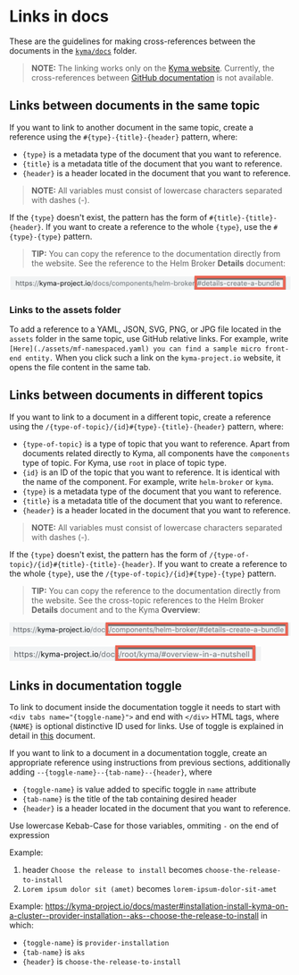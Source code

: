 # Links in docs

These are the guidelines for making cross-references between the documents in the [`kyma/docs`](https://github.com/kyma-project/kyma/tree/master/docs) folder.

>**NOTE:** The linking works only on the [Kyma website](https://kyma-project.io/docs). Currently, the cross-references between [GitHub documentation](https://github.com/kyma-project/kyma/tree/master/docs) is not available.

## Links between documents in the same topic

If you want to link to another document in the same topic, create a reference using the `#{type}-{title}-{header}` pattern, where:
- `{type}` is a metadata type of the document that you want to reference.
- `{title}` is a metadata title of the document that you want to reference.
- `{header}` is a header located in the document that you want to reference.

>**NOTE:** All variables must consist of lowercase characters separated with dashes (-).

If the `{type}` doesn't exist, the pattern has the form of `#{title}-{title}-{header}`. If you want to create a reference to the whole `{type}`, use the `#{type}-{type}` pattern.

>**TIP:** You can copy the reference to the documentation directly from the website. See the reference to the Helm Broker **Details** document:

![Same topic reference](../../assets/reference-1.png)

### Links to the assets folder

To add a reference to a YAML, JSON, SVG, PNG, or JPG file located in the `assets` folder in the same topic, use GitHub relative links. For example, write `[Here](./assets/mf-namespaced.yaml) you can find a sample micro front-end entity.` When you click such a link on the `kyma-project.io` website, it opens the file content in the same tab.

## Links between documents in different topics

If you want to link to a document in a different topic, create a reference using the `/{type-of-topic}/{id}#{type}-{title}-{header}` pattern, where:
- `{type-of-topic}` is a type of topic that you want to reference. Apart from documents related directly to Kyma, all components have the `components` type of topic. For Kyma, use `root` in place of topic type.
- `{id}` is an ID of the topic that you want to reference. It is identical with the name of the component. For example, write `helm-broker` or `kyma`.
- `{type}` is a metadata type of the document that you want to reference.
- `{title}` is a metadata title of the document that you want to reference.
- `{header}` is a header located in the document that you want to reference.

>**NOTE:** All variables must consist of lowercase characters separated with dashes (-).

If the `{type}` doesn't exist, the pattern has the form of `/{type-of-topic}/{id}#{title}-{title}-{header}`. If you want to create a reference to the whole `{type}`, use the `/{type-of-topic}/{id}#{type}-{type}` pattern.

>**TIP:** You can copy the reference to the documentation directly from the website. See the cross-topic references to the Helm Broker **Details** document and to the Kyma **Overview**:

![Different topic reference](../../assets/reference-2.png)

![Kyma reference](../../assets/reference-3.png)

## Links in documentation toggle

To link to document inside the documentation toggle it needs to start with `<div tabs name="{toggle-name}">` and end with `</div>` HTML tags, where `{NAME}` is optional distinctive ID used for links. Use of toggle is explained in detail in [this](./documentation-toggle.md) document.

If you want to link to a document in a documentation toggle, create an appropriate reference using instructions from previous sections, additionally adding `--{toggle-name}--{tab-name}--{header}`, where 
- `{toggle-name}` is value added to specific toggle in `name` attribute
- `{tab-name}` is the title of the tab containing desired header
- `{header}` is a header located in the document that you want to reference.

Use lowercase Kebab-Case for those variables, ommiting `-` on the end of expression 

<!-- i don't know whether to write about full proces:
1. change anything that is not a letter or number into -
2. cut trailing `-`
3. change any adjacent `-` into single `-`, e.g. following those rules: 
expression: `sit (amet)`
1. sit--amet-
2. sit--amet
3. sit-amet

and number 3 is correct
 -->

Example: 
1. header `Choose the release to install` becomes `choose-the-release-to-install`
2. `Lorem ipsum dolor sit (amet)` becomes `lorem-ipsum-dolor-sit-amet`

Example: https://kyma-project.io/docs/master#installation-install-kyma-on-a-cluster--provider-installation--aks--choose-the-release-to-install in which:
- `{toggle-name}` is `provider-installation`
- `{tab-name}` is `aks`
- `{header}` is `choose-the-release-to-install`
